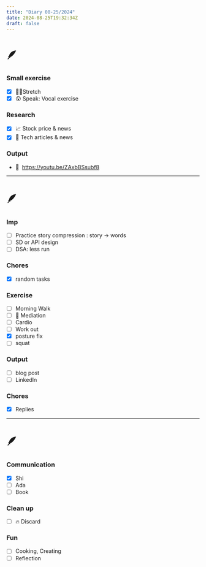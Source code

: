 ```yaml
---
title: "Diary 08-25/2024"  
date: 2024-08-25T19:32:34Z
draft: false
---
```



# 🪶

### Small exercise

- [x]  🧎‍♀️Stretch
- [x]  😮 Speak: Vocal exercise

### Research

- [x]  📈 Stock price & news
- [x]  👾 Tech articles & news

### Output

- 🎥  https://youtu.be/ZAxbBSsubf8

---

# 🪶

### Imp

- [ ]  Practice story compression : story → words
- [ ]  SD or API design
- [ ]  DSA: less run

### Chores

- [x]  random tasks

### Exercise

- [ ]  Morning Walk
- [ ]  🧘 Mediation
- [ ]  Cardio
- [ ]  Work out
- [x]  posture fix
- [ ]  squat

### Output

- [ ]  blog post
- [ ]  LinkedIn

### Chores

- [x]  Replies

---

# 🪶

### Communication

- [x]  Shi
- [ ]  Ada
- [ ]  Book

### Clean up

- [ ]  🔥 Discard

### Fun

- [ ]  Cooking, Creating
- [ ]  Reflection